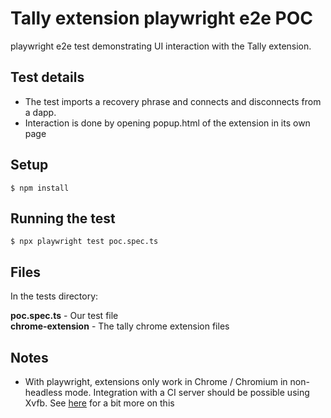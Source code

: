 # Tally extension playwright e2e POC

playwright e2e test demonstrating UI interaction with the Tally extension.

## Test details
- The test imports a recovery phrase and connects and disconnects from a dapp. 
- Interaction is done by opening popup.html of the extension in its own page
 
## Setup

    $ npm install 

## Running the test

    $ npx playwright test poc.spec.ts

## Files
In the tests directory:

**poc.spec.ts** - Our test file  
**chrome-extension** - The tally chrome extension files


## Notes 
- With playwright, extensions only work in Chrome / Chromium in non-headless mode. 
Integration with a CI server should be possible using Xvfb. 
See [here](https://playwright.dev/docs/ci#running-headed) for a bit more on this 
